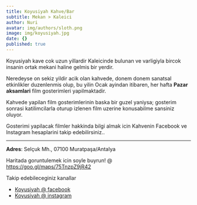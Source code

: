```yaml
---
title: Koyusiyah Kahve/Bar
subtitle: Mekan > Kaleici
author: Nuri
avatar: img/authors/sloth.png
image: img/koyusiyah.jpg
date: {}
published: true
---
```


Koyusiyah kave cok uzun yillardir Kaleicinde bulunan ve varligiyla bircok insanin ortak mekani haline gelmis bir yerdir. 

Neredeyse on sekiz yildir acik olan kahvede, donem donem sanatsal etkinlikler duzenlenmis olup, bu yilin Ocak ayindan itibaren, her hafta **Pazar aksamlari** film gosterimleri yapilmaktadir. 

Kahvede yapilan film gosterimlerinin baska bir guzel yaniysa; gosterim sonrasi katilimcilarla oturup izlenen film uzerine konusabilme sansiniz oluyor. 

Gosterimi yapilacak filmler hakkinda bilgi almak icin Kahvenin Facebook ve Instagram hesaplarini takip edebilirsiniz.. 


----

**Adres**: Selçuk Mh., 07100 Muratpaşa/Antalya

Haritada goruntulemek icin soyle buyrun! @ https://goo.gl/maps/75TnzpZ9jR42

Takip edebileceginiz kanallar
- [Koyusiyah @ facebook](https://www.facebook.com/koyusiyahcafe/) 
- [Koyusiyah @ instagram](https://www.instagram.com/koyusiyahkafe07/)
